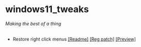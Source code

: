 # windows11_tweaks 
###### Making the best of a thing

- Restore right click menus [\[Readme\]](restore_right_click_menu/steps.md) [\[Reg patch\]](restore_right_click_menu/patch.reg) [\[Preview\]](restore_right_click_menu/video.webp)

